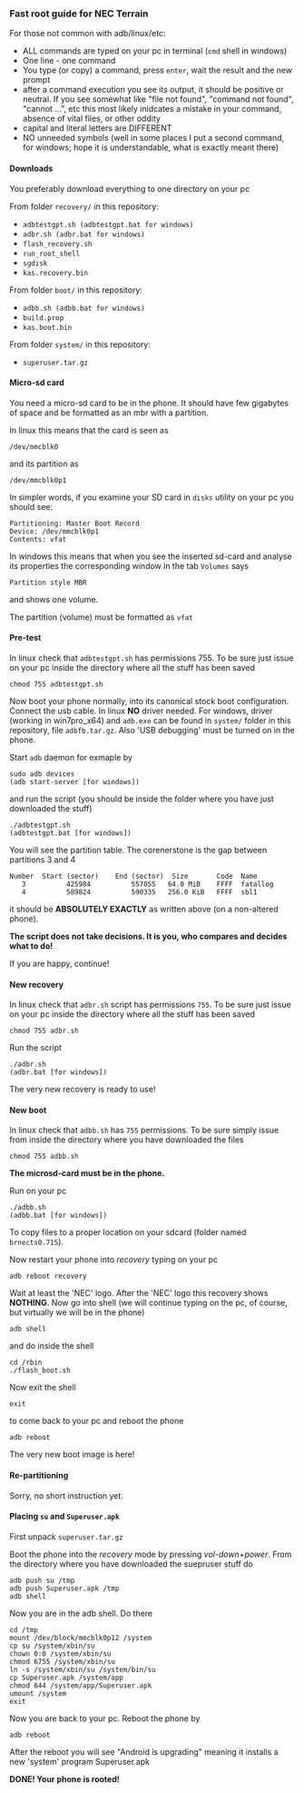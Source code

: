 ### Fast root guide for NEC Terrain

For those not common with adb/linux/etc:
* ALL commands are typed on your pc in terminal (`cmd` shell in windows)
* One line - one command
* You type (or copy) a command, press `enter`, wait the result and the new prompt
* after a command execution you see its output, it should be positive or neutral. If you see somewhat like "file not found", "command not found", "cannot ...", etc this most likely inidcates a mistake in your command, absence of vital files, or other oddity
* capital and literal letters are DIFFERENT
* NO unneeded symbols (well in some places I put a second command, for windows; hope it is understandable, what is exactly meant there)

#### Downloads

You preferably download everything to one directory on your pc

From folder `recovery/` in this repository:
* `adbtestgpt.sh (adbtestgpt.bat for windows)`
* `adbr.sh (adbr.bat for windows)`
* `flash_recovery.sh`
* `run_root_shell`
* `sgdisk`
* `kas.recovery.bin`

From folder `boot/` in this repository:

* `adbb.sh (adbb.bat for windows)`
* `build.prop`
* `kas.boot.bin`

From folder `system/` in this repository:

* `superuser.tar.gz`

#### Micro-sd card

You need a micro-sd card to be in the phone. It should have few gigabytes of space and be formatted as an mbr with a partition.

In linux this means that the card is seen as
```
/dev/mmcblk0
```
and its partition as
```
/dev/mmcblk0p1
```
In simpler words, if you examine your SD card in `disks` utility on your pc you should see:
```
Partitioning: Master Boot Record
Device: /dev/mmcblk0p1
Contents: vfat
```

In windows this means that when you see the inserted sd-card and analyse its properties the corresponding window in the tab `Volumes` says
```
Partition style MBR
```
and shows one volume.

The partition (volume) must be formatted as `vfat`

#### Pre-test

In linux check that `adbtestgpt.sh` has permissions 755. To be sure just issue on your pc inside the directory
where all the stuff has been saved
```
chmod 755 adbtestgpt.sh
```
Now boot your phone normally, into its canonical stock boot configuration. Connect the usb cable. In linux **NO** driver needed. For windows, driver (working in win7pro_x64) and `adb.exe` can be found in `system/` folder in this repository, file `adbfb.tar.gz`.
Also 'USB debugging' must be turned on in the phone.

Start `adb` daemon for exmaple by
```
sudo adb devices
(adb start-server [for windows])
```
and run the script (you should be inside the folder where you have just downloaded the stuff)
```
./adbtestgpt.sh
(adbtestgpt.bat [for windows])
```
You will see the partition table. The corenerstone is the gap between partitions 3 and 4
```
Number  Start (sector)    End (sector)  Size       Code  Name
   3          425984          557055   64.0 MiB    FFFF  fatallog
   4          589824          590335   256.0 KiB   FFFF  sbl1
```
it should be **ABSOLUTELY EXACTLY** as written above (on a non-altered phone).

**The script does not take decisions. It is you, who compares and decides what to do!**

If you are happy, continue!

#### New recovery

In linux check that `adbr.sh` script has permissions `755`. To be sure just issue on your pc inside the directory where all the stuff has been saved
```
chmod 755 adbr.sh
```
Run the script
```
./adbr.sh
(adbr.bat [for windows])
```
The very new recovery is ready to use!

#### New boot

In linux check that `adbb.sh` has `755` permissions. To be sure simply issue from inside the directory where you have downloaded the files
```
chmod 755 adbb.sh
```
**The microsd-card must be __in__ the phone.**

Run on your pc
```
./adbb.sh
(adbb.bat [for windows])
```
To copy files to a proper location on your sdcard (folder named `brnects0.715`).

Now restart your phone into *recovery* typing on your pc
```
adb reboot recovery
```
Wait at least the 'NEC' logo. After the 'NEC' logo this recovery shows **NOTHING**. Now go into shell (we will continue typing on the pc, of course, but virtually we will be in the phone)
```
adb shell
```
and do inside the shell
```
cd /rbin
./flash_boot.sh
```
Now exit the shell
```
exit
```
to come back to your pc and reboot the phone
```
adb reboot
```
The very new boot image is here!

#### Re-partitioning

Sorry, no short instruction yet.

#### Placing `su` and `Superuser.apk`

First unpack `superuser.tar.gz`

Boot the phone into the *recovery* mode by pressing *vol-down+power*. From the directory where you have downloaded the suepruser stuff do
```
adb push su /tmp
adb push Superuser.apk /tmp
adb shell
```
Now you are in the adb shell. Do there
```
cd /tmp
mount /dev/block/mmcblk0p12 /system
cp su /system/xbin/su
chown 0:0 /system/xbin/su
chmod 6755 /system/xbin/su
ln -s /system/xbin/su /system/bin/su
cp Superuser.apk /system/app
chmod 644 /system/app/Superuser.apk
umount /system
exit
```
Now you are back to your pc. Reboot the phone by
```
adb reboot
```
After the reboot you will see "Android is upgrading" meaning it installs a new 'system' program Superuser.apk

**DONE! Your phone is rooted!**
